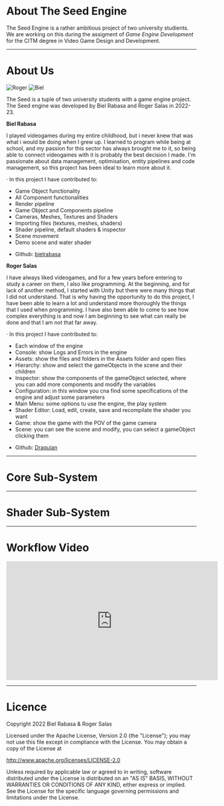 # About The Seed Engine
The Seed Engine is a rather ambitious project of two university studients. We are working on this during the assigment of *Game Engine Development* for the CITM degree in Video Game Design and Development.


***
# About Us
![Roger](https://user-images.githubusercontent.com/79161186/212562348-efa80366-2863-46fa-8969-8a24c87f3981.jpg)
![Biel](https://user-images.githubusercontent.com/79161186/212562353-f4c59011-3e64-47c0-8b41-bcb52d40b801.jpg)

The Seed is a tuple of two university students with a game engine project.
The Seed engine was developed by Biel Rabasa and Roger Salas in 2022-23.

**Biel Rabasa**

I played videogames during my entire childhood, but i never knew that was what i would be doing when I grew up. I learned to program while being at school, and my passion for this sector has always brought me to it, so being able to connect videogames with it is probably the best decision I made.
I'm passionate about data management, optimisation, entity pipelines and code management, so this project has been ideal to learn more about it.

· In this project I have contributed to:
   - Game Object functionality
   - All Component functionalities
   - Render pipeline
   - Game Object and Components pipeline
   - Cameras, Meshes, Textures and Shaders
   - Importing files (textures, meshes, shaders)
   - Shader pipeline, default shaders & inspector
   - Scene movement
   - Demo scene and water shader


* Github: [bielrabasa](https://github.com/bielrabasa)

**Roger Salas**

I have always liked videogames, and for a few years before entering to study a career on them, I also like programming. At the beginning, and for lack of another method, I started with Unity but there were many things that I did not understand. That is why having the opportunity to do this project, I have been able to learn a lot and understand more thoroughly the things that I used when programming. I have also been able to come to see how complex everything is and now I am beginning to see what can really be done and that I am not that far away.

 · In this project I have contributed to:
   - Each window of the engine
   - Console: show Logs and Errors in the engine
   - Assets: show the files and folders in the Assets folder and open files
   - Hierarchy: show and select the gameObjects in the scene and their children
   - Inspector: show the components of the gameObject selected, where you can add more components and modify the variables
   - Configuration: in this window you cna find some specifications of the engine and adjust some parameters
   - Main Menu: some options tu use the engine, the play system
   - Shader Editor: Load, edit, create, save and recompilate the shader you want
   - Game: show the game with the POV of the game camera
   - Scene: you can see the scene and modify, you can select a gameObject clicking them

* Github: [Draquian](https://github.com/Draquian) 

***
# Core Sub-System


***
# Shader Sub-System


***
# Workflow Video

<iframe width="560" height="315" src="https://www.youtube.com/embed/Q3mUnDFT2cs" title="YouTube video player" frameborder="0" allow="accelerometer; autoplay; clipboard-write; encrypted-media; gyroscope; picture-in-picture; web-share" allowfullscreen></iframe>

***
# Licence

 Copyright 2022 Biel Rabasa & Roger Salas

   Licensed under the Apache License, Version 2.0 (the "License");
   you may not use this file except in compliance with the License.
   You may obtain a copy of the License at

   http://www.apache.org/licenses/LICENSE-2.0

   Unless required by applicable law or agreed to in writing, software
   distributed under the License is distributed on an "AS IS" BASIS,
   WITHOUT WARRANTIES OR CONDITIONS OF ANY KIND, either express or implied.
   See the License for the specific language governing permissions and
   limitations under the License.



